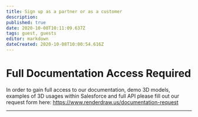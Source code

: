 ```yaml
---
title: Sign up as a partner or as a customer
description: 
published: true
date: 2020-10-08T10:11:09.637Z
tags: guest, guests
editor: markdown
dateCreated: 2020-10-08T10:00:54.616Z
---
```


# Full Documentation Access Required 
In order to gain full access to our documentation, demo 3D models, examples of 3D usages within Salesforce and full API please fill out our request form here: https://www.renderdraw.us/documentation-request

---

